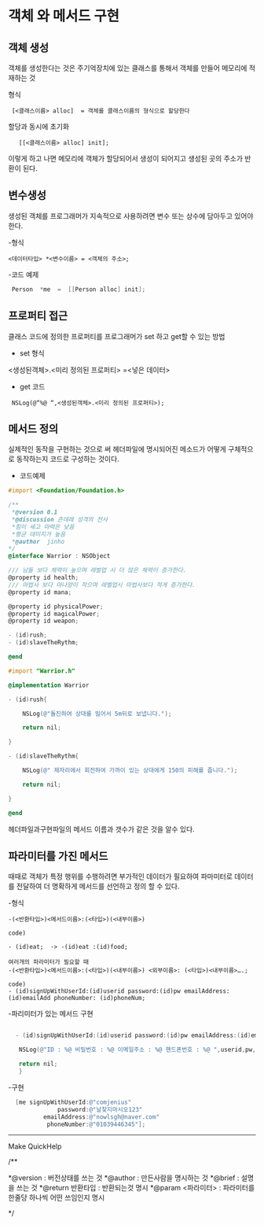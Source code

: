 # 객체 와 메서드 구현

 ## 객체 생성

 객체를 생성한다는 것은 주기억장치에  있는 클래스를 통해서 객체를 만들어 메모리에 적재하는 것

 형식
   ```
    [<클래스이름> alloc]  = 객체를 클래스이름의 형식으로 할당한다
   ```

 할당과 동시에 초기화


   ```
      [[<클래스이름> alloc] init];
 ```

   이렇게 하고 나면 메모리에 객체가 할당되어서 생성이 되어지고 생성된 곳의 주소가 반환이 된다.

## 변수생성

   생성된 객체를 프로그래머가  지속적으로 사용하려면 변수 또는 상수에 담아두고 있어야 한다.

-형식
```
<데이터타입> *<변수이름> = <객체의 주소>;
```
 -코드 예제
 ```objective-c
  Person  *me  =  [[Person alloc] init];
````

## 프로퍼티 접근

   클래스 코드에 정의한 프로퍼티를   프로그래머가 set 하고 get할 수 있는 방법


- set 형식

<생성된객체>.<미리 정의된 프로퍼티> =<넣은 데이터>

- get 코드
```
 NSLog(@“%@ “,<생성된객체>.<미리 정의된 프로퍼티>);
```
## 메서드 정의

   실제적인 동작을 구현하는 것으로 써 헤더파일에 명시되어진 메소드가  어떻게 구체적으로 동작하는지 코드로 구성하는 것이다.

- 코드예제

```objective-c
#import <Foundation/Foundation.h>

/**
 *@version 0.1
 *@discussion 츤데레 성격의 전사
 *힘이 세고 마력은 낮음
 *평균 데미지가 높음
 *@author  jinho
*/
@interface Warrior : NSObject

/// 남들 보다 체력이 높으며 레벌업 시 더 많은 체력이 증가한다.
@property id health;
/// 마법사 보다 마나양이 작으며 레벨업시 마법사보다 적게 증가한다.
@property id mana;

@property id physicalPower;
@property id magicalPower;
@property id weapon;

- (id)rush;
- (id)slaveTheRythm;

@end

#import "Warrior.h"

@implementation Warrior

- (id)rush{

    NSLog(@"돌진하여 상대를 밀어서 5m뒤로 보냅니다.");

    return nil;

}

- (id)slaveTheRythm{

    NSLog(@" 제자리에서 회전하여 가까이 있는 상대에게 150의 피해를 줍니다.");

    return nil;

}

@end
```

헤더파일과구현파일의 메서드 이름과 갯수가 같은 것을 알수 있다.

## 파라미터를 가진 메서드

   때때로 객체가 특정 행위를 수행하려면 부가적인 데이터가 필요하여 파마미터로 데이터를 전달하여
 더 명확하게 메서드를 선언하고 정의 할 수 있다.

-형식
```
-(<반환타입>)<메서드이름>:(<타입>)(<내부이름>)

code)

- (id)eat;  -> -(id)eat :(id)food;

여러개의 파라미터가 필요할 때
-(<반환타입>)<메서드이름>:(<타입>)(<내부이름>) <외부이름>: (<타입>)<내부이름>….;

code)
- (id)signUpWithUserId:(id)userid password:(id)pw emailAddress:(id)emailAdd phoneNumber: (id)phoneNum;
```
-파리미터가 있는 메서드 구현

 ```objective-c

   - (id)signUpWithUserId:(id)userid password:(id)pw emailAddress:(id)emailAdd phoneNumber:(id)phoneNum{

    NSLog(@"ID : %@ 비밀번호 : %@ 이메일주소 : %@ 핸드폰번호 : %@ ",userid,pw,emailAdd,phoneNum);

    return nil; 
    }
```

-구현
  ```objective-c
    [me signUpWithUserId:@"comjenius"
                password:@"날찾지마시오123"
            emailAddress:@"nowlsgh@naver.com"
             phoneNumber:@"01039446345"];
```

---
Make QuickHelp

/**

*@version  : 버전상태를 쓰는 것
*@author :  만든사람을 명시하는 것
*@brief   :   설명을 쓰는 것
*@return 반환타입 : 반환되는것 명시
*@param  <파라미터>  : 파라미터를 한줄당 하나씩 어떤 쓰임인지 명시

*/

